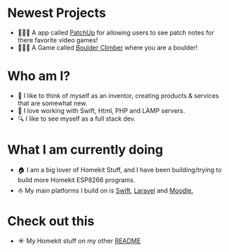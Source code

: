 # Newest Projects

- 👨🏻‍💻 A app called [PatchUp](https://apps.apple.com/app/apple-store/id6705129992?pt=127084921&ct=GitHub&mt=8) for allowing users to see patch notes for there favorite video games!
- 👨🏻‍💻 A Game called [Boulder Climber](https://apps.apple.com/app/apple-store/id6741115915?pt=127084921&ct=GitHub&mt=8) where you are a boulder!

# Who am I?

- 👋 I like to think of myself as an inventor, creating products & services that are somewhat new.
- 🍏 I love working with Swift, Html, PHP and LAMP servers.
- 🔍 I like to see myself as a full stack dev.

# What I am currently doing

- 🏠 I am a big lover of Homekit Stuff, and I have been building/trying to build more Homekit ESP8266 programs.
- ⛵️ My main platforms I build on is [Swift](https://www.swift.org), [Laravel](https://laravel.com) and [Moodle.](https://moodle.org)

# Check out this

- ☀️ My Homekit stuff on my other [README](https://github.com/Frostist/Will-s-Homekit-Stuff)
